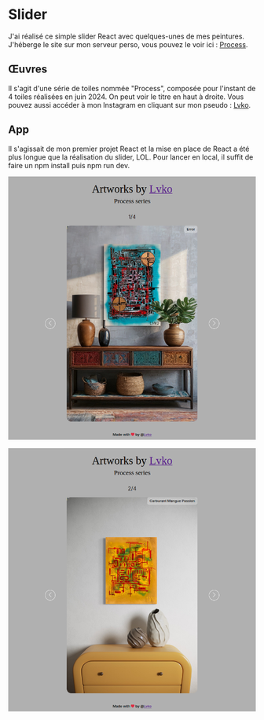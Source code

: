 # Slider

J'ai réalisé ce simple slider React avec quelques-unes de mes peintures.
J'héberge le site sur mon serveur perso, vous pouvez le voir ici : [Process](https://process.lueasf.art).

## Œuvres
Il s'agit d'une série de toiles nommée "Process", composée pour l'instant de 4 toiles réalisées en juin 2024. On peut voir le titre en haut à droite. Vous pouvez aussi accéder à mon Instagram en cliquant sur mon pseudo : [Lvko](https://instagram.com/lukomade).

## App
Il s'agissait de mon premier projet React et la mise en place de React a été plus longue que la réalisation du slider, LOL.
Pour lancer en local, il suffit de faire un npm install puis npm run dev.

![Page d'accueil](p1.png)

![Page d'accueil](p2.png)